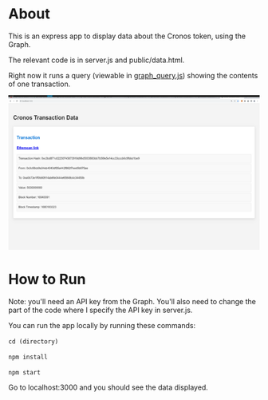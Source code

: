 # About

This is an express app to display data about the Cronos token, using the Graph.

The relevant code is in server.js and public/data.html.

Right now it runs a query (viewable in [graph_query.js](https://github.com/julianeon/cronos-graph/blob/main/graph_query.js)) showing the contents of one transaction.

![screen output](cronos_graph.png)

# How to Run

Note: you'll need an API key from the Graph. You'll also need to change the part of the code where I specify the API key in server.js.

You can run the app locally by running these commands:

`cd (directory)`

`npm install`

`npm start`

Go to localhost:3000 and you should see the data displayed.
